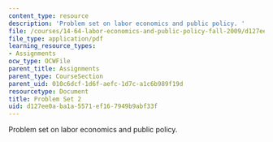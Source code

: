 ```yaml
---
content_type: resource
description: 'Problem set on labor economics and public policy. '
file: /courses/14-64-labor-economics-and-public-policy-fall-2009/d127ee0aba1a5571ef167949b9abf33f_MIT14_64F09_ps2.pdf
file_type: application/pdf
learning_resource_types:
- Assignments
ocw_type: OCWFile
parent_title: Assignments
parent_type: CourseSection
parent_uid: 010c6dcf-1d6f-aefc-1d7c-a1c6b989f19d
resourcetype: Document
title: Problem Set 2
uid: d127ee0a-ba1a-5571-ef16-7949b9abf33f
---
```

Problem set on labor economics and public policy. 

